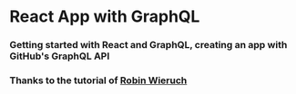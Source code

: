 # React App with GraphQL

### Getting started with React and GraphQL, creating an app with GitHub's GraphQL API


### Thanks to the tutorial of [Robin Wieruch](https://twitter.com/rwieruch)